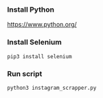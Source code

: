 ### Install Python
https://www.python.org/

### Install Selenium
`pip3 install selenium`

### Run script
`python3 instagram_scrapper.py`
